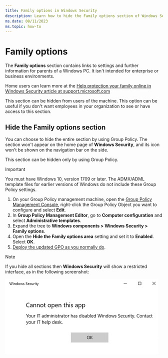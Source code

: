 ```yaml
---
title: Family options in Windows Security
description: Learn how to hide the Family options section of Windows Security for enterprise environments. Family options aren't intended for business environments.
ms.date: 08/11/2023
ms.topic: how-to
---
```



# Family options

The **Family options** section contains links to settings and further information for parents of a Windows PC. It isn't intended for enterprise or business environments.

Home users can learn more at the [Help protection your family online in Windows Security article at support.microsoft.com](https://support.microsoft.com/help/4013209/windows-10-protect-your-family-online-in-windows-defender)

This section can be hidden from users of the machine. This option can be useful if you don't want employees in your organization to see or have access to this section.

## Hide the Family options section

You can choose to hide the entire section by using Group Policy. The section won't appear on the home page of **Windows Security**, and its icon won't be shown on the navigation bar on the side.

This section can be hidden only by using Group Policy.

> [!IMPORTANT]
> You must have Windows 10, version 1709 or later. The ADMX/ADML template files for earlier versions of Windows do not include these Group Policy settings.

1. On your Group Policy management machine, open the [Group Policy Management Console](/previous-versions/windows/it-pro/windows-server-2008-R2-and-2008/cc731212(v=ws.11)), right-click the Group Policy Object you want to configure and select **Edit**.
1. In **Group Policy Management Editor**, go to **Computer configuration** and select **Administrative templates**.
1. Expand the tree to **Windows components > Windows Security > Family options**.
1. Open the **Hide the Family options area** setting and set it to **Enabled**. Select **OK**.
1. [Deploy the updated GPO as you normally do](/windows/win32/srvnodes/group-policy).

> [!NOTE]
> If you hide all sections then **Windows Security** will show a restricted interface, as in the following screenshot:
>
> ![Screenshot of the Windows Security with all sections hidden by Group Policy.](images/wdsc-all-hide.png)
